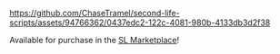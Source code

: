 https://github.com/ChaseTramel/second-life-scripts/assets/94766362/0437edc2-122c-4081-980b-4133db3d2f38

Available for purchase in the [SL Marketplace](https://marketplace.secondlife.com/p/Christmas-Magic-Sounds-Littlepaws/24310242)!
